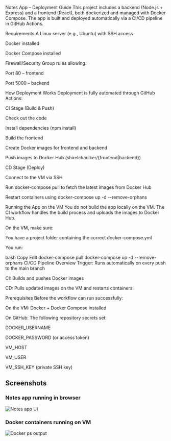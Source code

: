 Notes App – Deployment Guide
This project includes a backend (Node.js + Express) and a frontend (React), both dockerized and managed with Docker Compose.
The app is built and deployed automatically via a CI/CD pipeline in GitHub Actions.

Requirements
A Linux server (e.g., Ubuntu) with SSH access

Docker installed

Docker Compose installed

Firewall/Security Group rules allowing:

Port 80 – frontend

Port 5000 – backend

How Deployment Works
Deployment is fully automated through GitHub Actions:

CI Stage (Build & Push)

Check out the code

Install dependencies (npm install)

Build the frontend

Create Docker images for frontend and backend

Push images to Docker Hub (shirelchaulker/{frontend|backend})

CD Stage (Deploy)

Connect to the VM via SSH

Run docker-compose pull to fetch the latest images from Docker Hub

Restart containers using docker-compose up -d --remove-orphans

Running the App on the VM
You do not build the app locally on the VM.
The CI workflow handles the build process and uploads the images to Docker Hub.

On the VM, make sure:

You have a project folder containing the correct docker-compose.yml

You run:

bash
Copy
Edit
docker-compose pull
docker-compose up -d --remove-orphans
CI/CD Pipeline Overview
Trigger: Runs automatically on every push to the main branch

CI: Builds and pushes Docker images

CD: Pulls updated images on the VM and restarts containers

Prerequisites
Before the workflow can run successfully:

On the VM: Docker + Docker Compose installed

On GitHub: The following repository secrets set:

DOCKER_USERNAME

DOCKER_PASSWORD (or access token)

VM_HOST

VM_USER

VM_SSH_KEY (private SSH key)

## Screenshots

### Notes app running in browser

![Notes app UI](images/app-ui.png)

### Docker containers running on VM

![Docker ps output](images/docker-ps.png)
